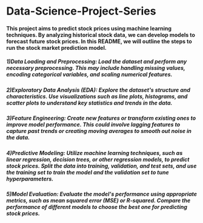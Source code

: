 # Data-Science-Project-Series

#### This project aims to predict stock prices using machine learning techniques. By analyzing historical stock data, we can develop models to forecast future stock prices. In this README, we will outline the steps to run the stock market prediction model.
##### 1)Data Loading and Preprocessing: Load the dataset and perform any necessary preprocessing. This may include handling missing values, encoding categorical variables, and scaling numerical features.
##### 2)Exploratory Data Analysis (EDA): Explore the dataset's structure and characteristics. Use visualizations such as line plots, histograms, and scatter plots to understand key statistics and trends in the data.
##### 3)Feature Engineering: Create new features or transform existing ones to improve model performance. This could involve lagging features to capture past trends or creating moving averages to smooth out noise in the data.
##### 4)Predictive Modeling: Utilize machine learning techniques, such as linear regression, decision trees, or other regression models, to predict stock prices. Split the data into training, validation, and test sets, and use the training set to train the model and the validation set to tune hyperparameters.
##### 5)Model Evaluation: Evaluate the model's performance using appropriate metrics, such as mean squared error (MSE) or R-squared. Compare the performance of different models to choose the best one for predicting stock prices.
